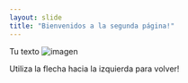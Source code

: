 ```yaml
---
layout: slide
title: "Bienvenidos a la segunda página!"
---
```

Tu texto
![imagen](https://myoctocat.com/assets/images/base-octocat.svg)

Utiliza la flecha hacia la izquierda para volver!
